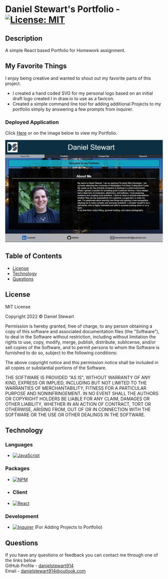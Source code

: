 # Daniel Stewart's Portfolio - [![License: MIT](https://img.shields.io/badge/License-MIT-yellow.svg)](https://opensource.org/licenses/MIT)
## Description

A simple React based Portfolio for Homework assignment.

## My Favorite Things

I enjoy being creative and wanted to shout out my favorite parts of this project.

* I created a hand coded SVG for my personal logo based on an initial draft logo created I in draw.io to use as a favicon.
* Created a simple command line tool for adding additional Projects to my portfolio simply by answering a few prompts from inquirer.

### Deployed Application
Click [Here](https://danielstewart914.github.io/react-portfolio/) or on the image below to view my Portfolio.

[![Portfolio Preview](images/portfolio-preview.webp)](https://danielstewart914.github.io/react-portfolio/)
## Table of Contents

- [License](#license)
- [Technology](#technology)
- [Questions](#questions)

## License

<p>
MIT License

Copyright 2022 &copy; Daniel Stewart

Permission is hereby granted, free of charge, to any person obtaining a copy of this software and associated documentation files (the "Software"), to deal in the Software without restriction, including without limitation the rights to use, copy, modify, merge, publish, distribute, sublicense, and/or sell copies of the Software, and to permit persons to whom the Software is furnished to do so, subject to the following conditions:

The above copyright notice and this permission notice shall be included in all copies or substantial portions of the Software.

THE SOFTWARE IS PROVIDED "AS IS", WITHOUT WARRANTY OF ANY KIND, EXPRESS OR IMPLIED, INCLUDING BUT NOT LIMITED TO THE WARRANTIES OF MERCHANTABILITY, FITNESS FOR A PARTICULAR PURPOSE AND NONINFRINGEMENT. IN NO EVENT SHALL THE AUTHORS OR COPYRIGHT HOLDERS BE LIABLE FOR ANY CLAIM, DAMAGES OR OTHER LIABILITY, WHETHER IN AN ACTION OF CONTRACT, TORT OR OTHERWISE, ARISING FROM, OUT OF OR IN CONNECTION WITH THE SOFTWARE OR THE USE OR OTHER DEALINGS IN THE SOFTWARE.
</p>

## Technology

### Languages

- [![JavaScript](https://img.shields.io/badge/JavaScript-323330?style=for-the-badge&logo=javascript&logoColor=F7DF1E)](https://www.javascript.com/)

### Packages

- [![NPM](https://img.shields.io/badge/npm-CB3837?style=for-the-badge&logo=npm&logoColor=white)](https://www.npmjs.com/)

- ### Client

- [![React](https://img.shields.io/badge/React-20232A?style=for-the-badge&logo=react&logoColor=61DAFB)]()

### Development

- [![Inquirer](https://img.shields.io/badge/inquirer-CB3837?style=for-the-badge&logo=npm&logoColor=white)](https://www.npmjs.com/package/inquirer) (For Adding Projects to Portfolio)
## Questions 

If you have any questions or feedback you can contact me through one of the links below <br>
GitHub Profile - [danielstewart914](https://github.com/danielstewart914)<br>
Email - [danielstewart914@outlook.com](mailto:danielstewart914@outlook.com)

